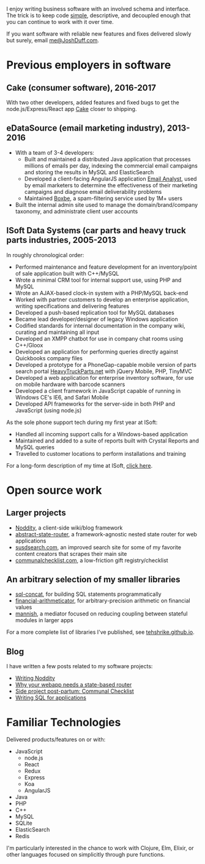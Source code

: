
I enjoy writing business software with an involved schema and interface.  The trick is to keep code [simple](https://www.infoq.com/presentations/Simple-Made-Easy), descriptive, and decoupled enough that you can continue to work with it over time.

If you want software with reliable new features and fixes delivered slowly but surely, email <me@JoshDuff.com>.

Previous employers in software
=====

Cake (consumer software), 2016-2017
-----

With two other developers, added features and fixed bugs to get the node.js/Express/React app [Cake](https://cake.co/) closer to shipping.

eDataSource (email marketing industry), 2013-2016
-----

* With a team of 3-4 developers:
  * Built and maintained a distributed Java application that processes millions of emails per day, indexing the commercial email campaigns and storing the results in MySQL and ElasticSearch
  * Developed a client-facing AngularJS application [Email Analyst](http://www.edatasource.com/competitive-tracker/), used by email marketers to determine the effectiveness of their marketing campaigns and diagnose email deliverability problems
  * Maintained [Boxbe](https://www.boxbe.com/), a spam-filtering service used by 1M+ users
* Built the internal admin site used to manage the domain/brand/company taxonomy, and administrate client user accounts

ISoft Data Systems (car parts and heavy truck parts industries, 2005-2013
-----

In roughly chronological order:

* Performed maintenance and feature development for an inventory/point of sale application built with C++/MySQL
* Wrote a minimal CRM tool for internal support use, using PHP and MySQL
* Wrote an AJAX-based clock-in system with a PHP/MySQL back-end
* Worked with partner customers to develop an enterprise application, writing specifications and delivering features
* Developed a push-based replication tool for MySQL databases
* Became lead developer/designer of legacy Windows application
* Codified standards for internal documentation in the company wiki, curating and maintaining all input
* Developed an XMPP chatbot for use in company chat rooms using C++/Gloox
* Developed an application for performing queries directly against Quickbooks company files
* Developed a prototype for a PhoneGap-capable mobile version of parts search portal [HeavyTruckParts.net](HeavyTruckParts.net) with jQuery Mobile, PHP, TinyMVC
* Developed a web application for enterprise inventory software, for use on mobile hardware with barcode scanners
* Developed a client framework in JavaScript capable of running in Windows CE's IE6, and Safari Mobile
* Developed API frameworks for the server-side in both PHP and JavaScript (using node.js)

As the sole phone support tech during my first year at ISoft:

* Handled all incoming support calls for a Windows-based application
* Maintained and added to a suite of reports built with Crystal Reports and MySQL queries
* Travelled to customer locations to perform installations and training

For a long-form description of my time at ISoft, [click here](./isoft.md).

Open source work
=====

## Larger projects

* [Noddity](https://github.com/TehShrike/noddity), a client-side wiki/blog framework
* [abstract-state-router](https://github.com/TehShrike/abstract-state-router), a framework-agnostic nested state router for web applications
* [susdsearch.com](https://github.com/TehShrike/susd-search-site), an improved search site for some of my favorite content creators that scrapes their main site
* [communalchecklist.com](https://github.com/TehShrike/communal-checklist), a low-friction gift registry/checklist

## An arbitrary selection of my smaller libraries

* [sql-concat](https://github.com/TehShrike/sql-concat), for building SQL statements programmatically
* [financial-arithmeticator](https://github.com/TehShrike/financial-arithmeticator), for arbitrary-precision arithmetic on financial values
* [mannish](https://github.com/TehShrike/mannish), a mediator focused on reducing coupling between stateful modules in larger apps

For a more complete list of libraries I've published, see [tehshrike.github.io](https://tehshrike.github.io/).

## Blog

I have written a few posts related to my software projects:

* [Writing Noddity](http://joshduff.com/#!/post/2014-11-22-noddity.md)
* [Why your webapp needs a state-based router](http://joshduff.com/#!/post/2015-06-why-you-need-a-state-router.md)
* [Side project post-partum: Communal Checklist](http://joshduff.com/#!/post/2015-09-communal-checklist.md)
* [Writing SQL for applications](http://joshduff.com/#!/post/2016-07-writing-sql.md)

Familiar Technologies
=====

Delivered products/features on or with:

* JavaScript
	* node.js
	* React
	* Redux
	* Express
	* Koa
	* AngularJS
* Java
* PHP
* C++
* MySQL
* SQLite
* ElasticSearch
* Redis

I'm particularly interested in the chance to work with Clojure, Elm, Elixir, or other languages focused on simplicitly through pure functions.
